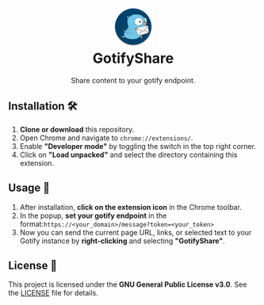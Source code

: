 <!-- filepath: /c:/Users/Alireza/Data/Apps/chrome-reloader-extension/README.md -->

<h1 align="center">
    <img src="images/GotifyShare.png" alt="GotifyShare logo" width="80"/>
    <div>
    GotifyShare
</h1>

<p align="center">
Share content to your gotify endpoint.
</p>

## Installation 🛠️

1. **Clone or download** this repository.
2. Open Chrome and navigate to `chrome://extensions/`.
3. Enable **"Developer mode"** by toggling the switch in the top right corner.
4. Click on **"Load unpacked"** and select the directory containing this extension.

## Usage 🚀

1. After installation, **click on the extension icon** in the Chrome toolbar.
2. In the popup, **set your gotify endpoint** in the format:`https://<your_domain>/message?token=<your_token>`
3. Now you can send the current page URL, links, or selected text to your Gotify instance by **right-clicking** and selecting **"GotifyShare"**.

## License 📜

This project is licensed under the **GNU General Public License v3.0**. See the [LICENSE](LICENSE) file for details.
